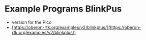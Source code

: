 # Example Programs BlinkPus

* version for the Pico
* [https://oberon-rtk.org/examples/v2/blinkplus/](https://oberon-rtk.org/examples/v2/blinkplus/)
